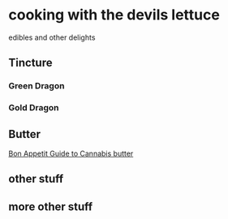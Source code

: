 # cooking with the devils lettuce

edibles and other delights

## Tincture

### Green Dragon

### Gold Dragon

## Butter

[Bon Appetit Guide to Cannabis butter](https://www.bonappetit.com/story/a-beginners-guide-to-making-weed-butter)

## other stuff

## more other stuff

